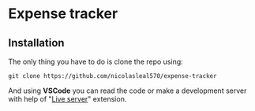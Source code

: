 # Expense tracker

## Installation

The only thing you have to do is clone the repo using:

    git clone https://github.com/nicolasleal570/expense-tracker

And using **VSCode** you can read the code or make a development server with help of "[Live server](https://marketplace.visualstudio.com/items?itemName=ritwickdey.LiveServer)" extension.

